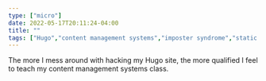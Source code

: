```yaml
---
type: ["micro"]
date: 2022-05-17T20:11:24-04:00
title: ""
tags: ["Hugo","content management systems","imposter syndrome","static sites"]
---
```

The more I mess around with hacking my Hugo site, the more qualified I feel to teach my content management systems class.
